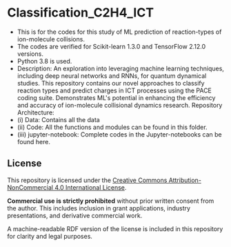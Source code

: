 # Classification_C2H4_ICT
* This is for the codes for this study of ML prediction of reaction-types of ion-molecule collisions.
* The codes are verified for Scikit-learn 1.3.0 and TensorFlow 2.12.0 versions.
* Python 3.8 is used.
* Description:
 An exploration into leveraging machine learning techniques, including deep neural networks and RNNs, for quantum dynamical studies. This repository contains our novel approaches to classify reaction types and predict charges in ICT processes using the PACE coding suite. Demonstrates ML's potential in enhancing the efficiency and accuracy of ion-molecule collisional dynamics research.
Repository Architecture:
* (i)    Data: Contains  all the data
* (ii)   Code: All the functions and modules can be found in this folder.
* (iii)  jupyter-notebook: Complete codes in the Jupyter-notebooks can be found here.


## License

This repository is licensed under the [Creative Commons Attribution-NonCommercial 4.0 International License](https://creativecommons.org/licenses/by-nc/4.0/).

**Commercial use is strictly prohibited** without prior written consent from the author. This includes inclusion in grant applications, industry presentations, and derivative commercial work.

A machine-readable RDF version of the license is included in this repository for clarity and legal purposes.
